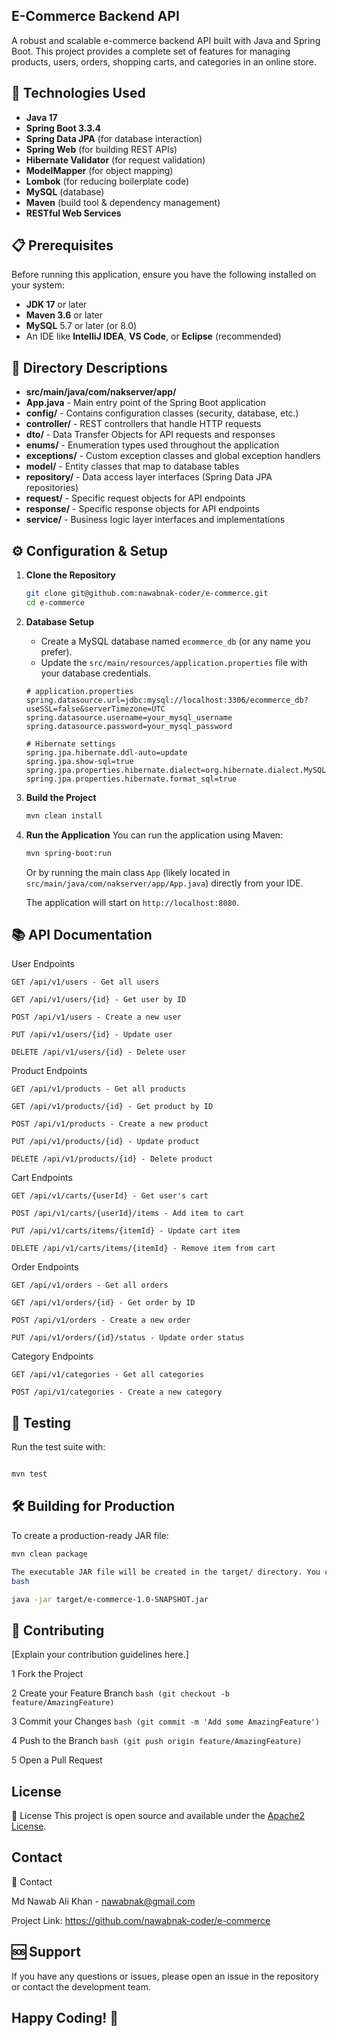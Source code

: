## E-Commerce Backend API

A robust and scalable e-commerce backend API built with Java and Spring Boot. This project provides a complete set of features for managing products, users, orders, shopping carts, and categories in an online store.

## 🚀 Technologies Used

- **Java 17**
- **Spring Boot 3.3.4**
- **Spring Data JPA** (for database interaction)
- **Spring Web** (for building REST APIs)
- **Hibernate Validator** (for request validation)
- **ModelMapper** (for object mapping)
- **Lombok** (for reducing boilerplate code)
- **MySQL** (database)
- **Maven** (build tool & dependency management)
- **RESTful Web Services**

## 📋 Prerequisites

Before running this application, ensure you have the following installed on your system:

- **JDK 17** or later
- **Maven 3.6** or later
- **MySQL** 5.7 or later (or 8.0)
- An IDE like **IntelliJ IDEA**, **VS Code**, or **Eclipse** (recommended)


## 📁 Directory Descriptions

- **src/main/java/com/nakserver/app/**
- **App.java** - Main entry point of the Spring Boot application
- **config/** - Contains configuration classes (security, database, etc.)
- **controller/** - REST controllers that handle HTTP requests
- **dto/** - Data Transfer Objects for API requests and responses
- **enums/** - Enumeration types used throughout the application
- **exceptions/** - Custom exception classes and global exception handlers
- **model/** - Entity classes that map to database tables
- **repository/** - Data access layer interfaces (Spring Data JPA repositories)
- **request/** - Specific request objects for API endpoints
- **response/** - Specific response objects for API endpoints
- **service/** - Business logic layer interfaces and implementations


## ⚙️ Configuration & Setup

1.  **Clone the Repository**
    ```bash
    git clone git@github.com:nawabnak-coder/e-commerce.git
    cd e-commerce
    ```

2.  **Database Setup**
    - Create a MySQL database named `ecommerce_db` (or any name you prefer).
    - Update the `src/main/resources/application.properties` file with your database credentials.

    ```properties
    # application.properties
    spring.datasource.url=jdbc:mysql://localhost:3306/ecommerce_db?useSSL=false&serverTimezone=UTC
    spring.datasource.username=your_mysql_username
    spring.datasource.password=your_mysql_password
    
    # Hibernate settings
    spring.jpa.hibernate.ddl-auto=update
    spring.jpa.show-sql=true
    spring.jpa.properties.hibernate.dialect=org.hibernate.dialect.MySQLDialect
    spring.jpa.properties.hibernate.format_sql=true
    ```

3.  **Build the Project**
    ```bash
    mvn clean install
    ```

4.  **Run the Application**
    You can run the application using Maven:
    ```bash
    mvn spring-boot:run
    ```
    Or by running the main class `App` (likely located in `src/main/java/com/nakserver/app/App.java`) directly from your IDE.

    The application will start on `http://localhost:8080`.



## 📚 API Documentation
User Endpoints

    GET /api/v1/users - Get all users

    GET /api/v1/users/{id} - Get user by ID

    POST /api/v1/users - Create a new user

    PUT /api/v1/users/{id} - Update user

    DELETE /api/v1/users/{id} - Delete user

Product Endpoints

    GET /api/v1/products - Get all products

    GET /api/v1/products/{id} - Get product by ID

    POST /api/v1/products - Create a new product

    PUT /api/v1/products/{id} - Update product

    DELETE /api/v1/products/{id} - Delete product

Cart Endpoints

    GET /api/v1/carts/{userId} - Get user's cart

    POST /api/v1/carts/{userId}/items - Add item to cart

    PUT /api/v1/carts/items/{itemId} - Update cart item

    DELETE /api/v1/carts/items/{itemId} - Remove item from cart

Order Endpoints

    GET /api/v1/orders - Get all orders

    GET /api/v1/orders/{id} - Get order by ID

    POST /api/v1/orders - Create a new order

    PUT /api/v1/orders/{id}/status - Update order status

Category Endpoints

    GET /api/v1/categories - Get all categories

    POST /api/v1/categories - Create a new category


## 🧪 Testing

Run the test suite with:
```bash

mvn test
```



## 🛠️ Building for Production

To create a production-ready JAR file:

```bash
mvn clean package

The executable JAR file will be created in the target/ directory. You can run it with:
bash

java -jar target/e-commerce-1.0-SNAPSHOT.jar

```

## 🤝 Contributing

[Explain your contribution guidelines here.]

   1 Fork the Project

   2 Create your Feature Branch ```bash (git checkout -b feature/AmazingFeature)```

   3 Commit your Changes ```bash (git commit -m 'Add some AmazingFeature')```

   4 Push to the Branch ```bash (git push origin feature/AmazingFeature)```

   5 Open a Pull Request

## License
📄 License
This project is open source and available under the [Apache2 License](LICENSE).


## Contact
👥 Contact

Md Nawab Ali Khan - nawabnak@gmail.com

Project Link: https://github.com/nawabnak-coder/e-commerce

## 🆘 Support

If you have any questions or issues, please open an issue in the repository or contact the development team.

## Happy Coding! 🎉
